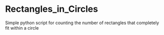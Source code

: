 # Rectangles_in_Circles
Simple python script for counting the number of rectangles that completely fit within a circle
